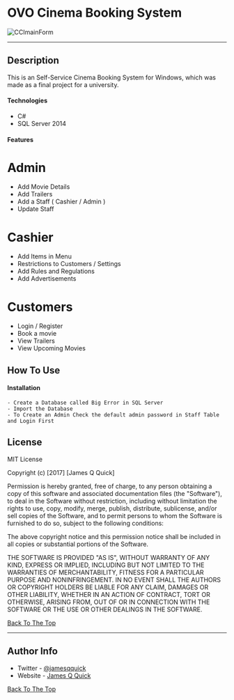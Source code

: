 # OVO Cinema Booking System
![CCImainForm](https://user-images.githubusercontent.com/53239920/83960268-7d21ba80-a8b9-11ea-9c08-df4968ec2542.JPG)



---


## Description

This is an Self-Service Cinema Booking System for Windows, which was made as a final project for a university. 

#### Technologies

- C#
- SQL Server 2014

#### Features

# Admin
- Add Movie Details
- Add Trailers
- Add a Staff ( Cashier / Admin )
- Update Staff

# Cashier
- Add Items in Menu
- Restrictions to Customers / Settings
- Add Rules and Regulations
- Add Advertisements

# Customers 
- Login / Register
- Book a movie
- View Trailers
- View Upcoming Movies

## How To Use

#### Installation
    - Create a Database called Big Error in SQL Server
    - Import the Database
    - To Create an Admin Check the default admin password in Staff Table and Login First


## License

MIT License

Copyright (c) [2017] [James Q Quick]

Permission is hereby granted, free of charge, to any person obtaining a copy
of this software and associated documentation files (the "Software"), to deal
in the Software without restriction, including without limitation the rights
to use, copy, modify, merge, publish, distribute, sublicense, and/or sell
copies of the Software, and to permit persons to whom the Software is
furnished to do so, subject to the following conditions:

The above copyright notice and this permission notice shall be included in all
copies or substantial portions of the Software.

THE SOFTWARE IS PROVIDED "AS IS", WITHOUT WARRANTY OF ANY KIND, EXPRESS OR
IMPLIED, INCLUDING BUT NOT LIMITED TO THE WARRANTIES OF MERCHANTABILITY,
FITNESS FOR A PARTICULAR PURPOSE AND NONINFRINGEMENT. IN NO EVENT SHALL THE
AUTHORS OR COPYRIGHT HOLDERS BE LIABLE FOR ANY CLAIM, DAMAGES OR OTHER
LIABILITY, WHETHER IN AN ACTION OF CONTRACT, TORT OR OTHERWISE, ARISING FROM,
OUT OF OR IN CONNECTION WITH THE SOFTWARE OR THE USE OR OTHER DEALINGS IN THE
SOFTWARE.

[Back To The Top](#read-me-template)

---

## Author Info

- Twitter - [@jamesqquick](https://twitter.com/jamesqquick)
- Website - [James Q Quick](https://jamesqquick.com)

[Back To The Top](#read-me-template)

